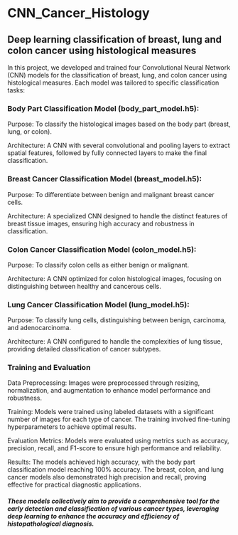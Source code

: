 # CNN_Cancer_Histology
## Deep learning classification of breast, lung and colon cancer using histological measures


In this project, we developed and trained four Convolutional Neural Network (CNN) models for the classification of breast, lung, and colon cancer using histological measures. Each model was tailored to specific classification tasks:

### Body Part Classification Model (body_part_model.h5):
Purpose: To classify the histological images based on the body part (breast, lung, or colon).

Architecture: A CNN with several convolutional and pooling layers to extract spatial features, followed by fully connected layers to make the final classification.

### Breast Cancer Classification Model (breast_model.h5):
Purpose: To differentiate between benign and malignant breast cancer cells.

Architecture: A specialized CNN designed to handle the distinct features of breast tissue images, ensuring high accuracy and robustness in classification.

### Colon Cancer Classification Model (colon_model.h5):
Purpose: To classify colon cells as either benign or malignant.

Architecture: A CNN optimized for colon histological images, focusing on distinguishing between healthy and cancerous cells.

### Lung Cancer Classification Model (lung_model.h5):
Purpose: To classify lung cells, distinguishing between benign, carcinoma, and adenocarcinoma.

Architecture: A CNN configured to handle the complexities of lung tissue, providing detailed classification of cancer subtypes.

### Training and Evaluation
Data Preprocessing: Images were preprocessed through resizing, normalization, and augmentation to enhance model performance and robustness.

Training: Models were trained using labeled datasets with a significant number of images for each type of cancer. The training involved fine-tuning hyperparameters to achieve optimal results.

Evaluation Metrics: Models were evaluated using metrics such as accuracy, precision, recall, and F1-score to ensure high performance and reliability.

Results: The models achieved high accuracy, with the body part classification model reaching 100% accuracy. The breast, colon, and lung cancer models also demonstrated high precision and recall, proving effective for practical diagnostic applications.

##### These models collectively aim to provide a comprehensive tool for the early detection and classification of various cancer types, leveraging deep learning to enhance the accuracy and efficiency of histopathological diagnosis.






